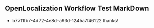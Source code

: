 ## OpenLocalization Workflow Test MarkDown
* b77f1fb7-4d72-4e8d-a93d-1245a7f46122 
thanks!<!--HONumber=Mar16_HO4-->
